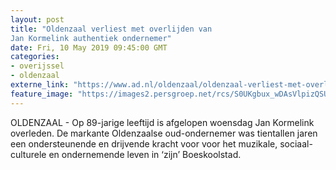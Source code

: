 ```yaml
---
layout: post
title: "Oldenzaal verliest met overlijden van
Jan Kormelink authentiek ondernemer"
date: Fri, 10 May 2019 09:45:00 GMT
categories: 
- overijssel 
- oldenzaal 
externe_link: "https://www.ad.nl/oldenzaal/oldenzaal-verliest-met-overlijden-van-jan-kormelink-authentiek-ondernemer~ad0862f3/"
feature_image: "https://images2.persgroep.net/rcs/S0UKgbux_wDAsVlpizQSUSk9hho/diocontent/147846266/_fitwidth/400/?appId=21791a8992982cd8da851550a453bd7f&quality=0.7"
---
```


OLDENZAAL - Op 89-jarige leeftijd is afgelopen woensdag Jan Kormelink overleden. De markante Oldenzaalse oud-ondernemer was tientallen jaren een ondersteunende en drijvende kracht voor voor het muzikale, sociaal-culturele en ondernemende leven in ‘zijn’  Boeskoolstad.

